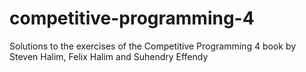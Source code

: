 # competitive-programming-4
Solutions to the exercises of the Competitive Programming 4 book by Steven Halim, Felix Halim and Suhendry Effendy
